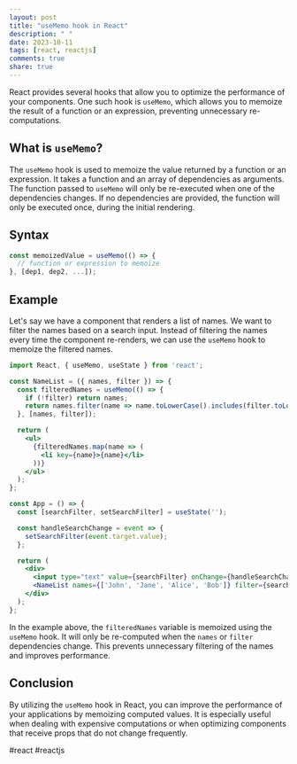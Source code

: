 ```yaml
---
layout: post
title: "useMemo hook in React"
description: " "
date: 2023-10-11
tags: [react, reactjs]
comments: true
share: true
---
```


React provides several hooks that allow you to optimize the performance of your components. One such hook is `useMemo`, which allows you to memoize the result of a function or an expression, preventing unnecessary re-computations.

## What is `useMemo`?

The `useMemo` hook is used to memoize the value returned by a function or an expression. It takes a function and an array of dependencies as arguments. The function passed to `useMemo` will only be re-executed when one of the dependencies changes. If no dependencies are provided, the function will only be executed once, during the initial rendering.

## Syntax

```jsx
const memoizedValue = useMemo(() => {
  // function or expression to memoize
}, [dep1, dep2, ...]);
```

## Example

Let's say we have a component that renders a list of names. We want to filter the names based on a search input. Instead of filtering the names every time the component re-renders, we can use the `useMemo` hook to memoize the filtered names.

```jsx
import React, { useMemo, useState } from 'react';

const NameList = ({ names, filter }) => {
  const filteredNames = useMemo(() => {
    if (!filter) return names;
    return names.filter(name => name.toLowerCase().includes(filter.toLowerCase()));
  }, [names, filter]);

  return (
    <ul>
      {filteredNames.map(name => (
        <li key={name}>{name}</li>
      ))}
    </ul>
  );
};

const App = () => {
  const [searchFilter, setSearchFilter] = useState('');

  const handleSearchChange = event => {
    setSearchFilter(event.target.value);
  };

  return (
    <div>
      <input type="text" value={searchFilter} onChange={handleSearchChange} placeholder="Search names" />
      <NameList names={['John', 'Jane', 'Alice', 'Bob']} filter={searchFilter} />
    </div>
  );
};
```

In the example above, the `filteredNames` variable is memoized using the `useMemo` hook. It will only be re-computed when the `names` or `filter` dependencies change. This prevents unnecessary filtering of the names and improves performance.

## Conclusion

By utilizing the `useMemo` hook in React, you can improve the performance of your applications by memoizing computed values. It is especially useful when dealing with expensive computations or when optimizing components that receive props that do not change frequently.

#react #reactjs